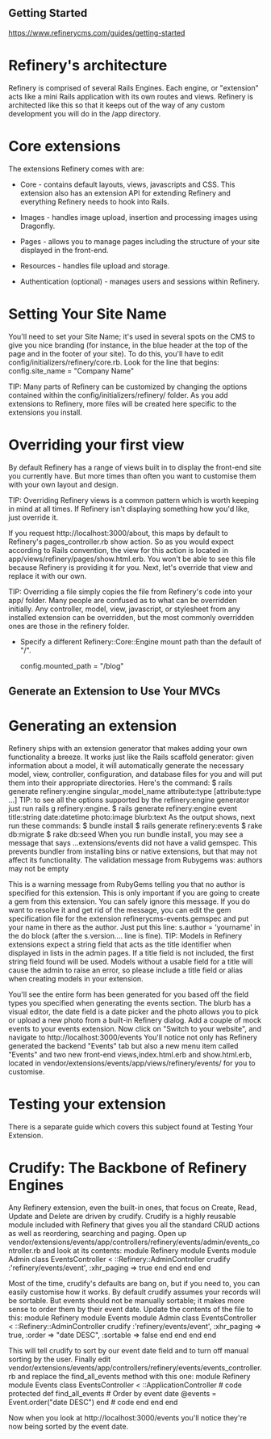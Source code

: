 ## Getting Started
https://www.refinerycms.com/guides/getting-started


# Refinery's architecture
Refinery is comprised of several Rails Engines. Each engine, or "extension" acts like a mini Rails application with its own routes and views. Refinery is architected like this so that it keeps out of the way of any custom development you will do in the /app directory.

# Core extensions
The extensions Refinery comes with are:

* Core - contains default layouts, views, javascripts and CSS. This extension also has an extension API for extending Refinery and everything Refinery needs to hook into Rails.

* Images - handles image upload, insertion and processing images using Dragonfly.

* Pages - allows you to manage pages including the structure of your site displayed in the front-end.

* Resources - handles file upload and storage.

* Authentication (optional) - manages users and sessions within Refinery.

# Setting Your Site Name
You'll need to set your Site Name; it's used in several spots on the CMS to give you nice branding (for instance, in the blue header at the top of the page and in the footer of your site).
To do this, you'll have to edit config/initializers/refinery/core.rb. Look for the line that begins:
config.site_name = "Company Name"

TIP: Many parts of Refinery can be customized by changing the options contained within the config/initializers/refinery/ folder. As you add extensions to Refinery, more files will be created here specific to the extensions you install.

# Overriding your first view
By default Refinery has a range of views built in to display the front-end site you currently have. But more times than often you want to customise them with your own layout and design.

TIP: Overriding Refinery views is a common pattern which is worth keeping in mind at all times. If Refinery isn't displaying something how you'd like, just override it.

If you request http://localhost:3000/about, this maps by default to Refinery's pages_controller.rb show action.
So as you would expect according to Rails convention, the view for this action is located in app/views/refinery/pages/show.html.erb. You won't be able to see this file because Refinery is providing it for you. Next, let's override that view and replace it with our own.

TIP: Overriding a file simply copies the file from Refinery's code into your app/ folder. Many people are confused as to what can be overridden initially. Any controller, model, view, javascript, or stylesheet from any installed extension can be overridden, but the most commonly overridden ones are those in the refinery folder.

* Specify a different Refinery::Core::Engine mount path than the default of "/".

    config.mounted_path = "/blog"


## Generate an Extension to Use Your MVCs

# Generating an extension
Refinery ships with an extension generator that makes adding your own functionality a breeze. It works just like the Rails scaffold generator: given information about a model, it will automatically generate the necessary model, view, controller, configuration, and database files for you and will put them into their appropriate directories. Here's the command:
$ rails generate refinery:engine singular_model_name attribute:type [attribute:type ...]
TIP: to see all the options supported by the refinery:engine generator just run rails g refinery:engine.
$ rails generate refinery:engine event title:string date:datetime photo:image blurb:text
As the output shows, next run these commands:
$ bundle install
$ rails generate refinery:events
$ rake db:migrate
$ rake db:seed
When you run bundle install, you may see a message that says
...extensions/events did not have a valid gemspec. This prevents bundler from installing bins or native extensions, but that may not affect its functionality. The validation message from Rubygems was:
   authors may not be empty

This is a warning message from RubyGems telling you that no author is specified for this extension. This is only important if you are going to create a gem from this extension. You can safely ignore this message. If you do want to resolve it and get rid of the message, you can edit the gem specification file for the extension refinerycms-events.gemspec and put your name in there as the author. Just put this line: s.author = 'yourname' in the do block (after the s.version.... line is fine).
TIP: Models in Refinery extensions expect a string field that acts as the title identifier when displayed in lists in the admin pages. If a title field is not included, the first string field found will be used. Models without a usable field for a title will cause the admin to raise an error, so please include a title field or alias when creating models in your extension.

You'll see the entire form has been generated for you based off the field types you specified when generating the events section. The blurb has a visual editor, the date field is a date picker and the photo allows you to pick or upload a new photo from a built-in Refinery dialog.
Add a couple of mock events to your events extension.
Now click on "Switch to your website", and navigate to http://localhost:3000/events
You'll notice not only has Refinery generated the backend "Events" tab but also a new menu item called "Events" and two new front-end views,index.html.erb and show.html.erb, located in vendor/extensions/events/app/views/refinery/events/ for you to customise.

# Testing your extension
There is a separate guide which covers this subject found at Testing Your Extension.


# Crudify: The Backbone of Refinery Engines
Any Refinery extension, even the built-in ones, that focus on Create, Read, Update and Delete are driven by crudify. Crudify is a highly reusable module included with Refinery that gives you all the standard CRUD actions as well as reordering, searching and paging.
Open up vendor/extensions/events/app/controllers/refinery/events/admin/events_controller.rb and look at its contents:
module Refinery
  module Events
    module Admin
      class EventsController < ::Refinery::AdminController
        crudify :'refinery/events/event', :xhr_paging => true
      end
    end
  end
end

Most of the time, crudify's defaults are bang on, but if you need to, you can easily customise how it works.
By default crudify assumes your records will be sortable. But events should not be manually sortable; it makes more sense to order them by their event date. Update the contents of the file to this:
module Refinery
  module Events
    module Admin
      class EventsController < ::Refinery::AdminController
        crudify :'refinery/events/event', :xhr_paging => true,  :order => "date DESC",
                                          :sortable => false
      end
    end
  end
end

This will tell crudify to sort by our event date field and to turn off manual sorting by the user.
Finally edit vendor/extensions/events/app/controllers/refinery/events/events_controller.rb and replace the find_all_events method with this one:
module Refinery
  module Events
    class EventsController < ::ApplicationController
      # code
      protected
        def find_all_events
          # Order by event date
          @events = Event.order("date DESC")
        end
        # code
    end
  end
end

Now when you look at http://localhost:3000/events you'll notice they're now being sorted by the event date.
